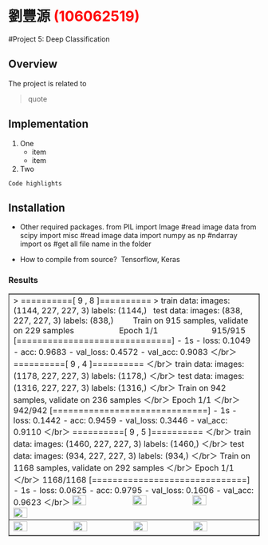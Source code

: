 # 劉豐源 <span style="color:red">(106062519)</span>

#Project 5: Deep Classification

## Overview
The project is related to 
> quote


## Implementation
1. One
	* item
	* item
2. Two

```
Code highlights
```

## Installation
* Other required packages.
from PIL import Image #read image data
from scipy import misc #read image data
import numpy as np #ndarray  
import os #get all file name in the folder



* How to compile from source?
  Tensorflow, Keras

### Results

<table border=1>
<tr>
<td>
> ==========[ 9 , 8 ]==========  
> train data: images: (1144, 227, 227, 3)  labels: (1144,)   
test  data: images: (838, 227, 227, 3)  labels: (838,)         
Train on 915 samples, validate on 229 samples                      
Epoch 1/1                        
915/915 [==============================] - 1s - loss: 0.1049 - acc: 0.9683 - val_loss: 0.4572 - val_acc: 0.9083 ＜/br＞
==========[ 9 , 4 ]========== ＜/br＞
train data: images: (1178, 227, 227, 3)  labels: (1178,) ＜/br＞
test  data: images: (1316, 227, 227, 3)  labels: (1316,) ＜/br＞
Train on 942 samples, validate on 236 samples ＜/br＞
Epoch 1/1 ＜/br＞
942/942 [==============================] - 1s - loss: 0.1442 - acc: 0.9459 - val_loss: 0.3446 - val_acc: 0.9110 ＜/br＞
==========[ 9 , 5 ]==========  ＜/br＞
train data: images: (1460, 227, 227, 3)  labels: (1460,)  ＜/br＞
test  data: images: (934, 227, 227, 3)  labels: (934,)  ＜/br＞
Train on 1168 samples, validate on 292 samples  ＜/br＞
Epoch 1/1  ＜/br＞
1168/1168 [==============================] - 1s - loss: 0.0625 - acc: 0.9795 - val_loss: 0.1606 - val_acc: 0.9623 ＜/br＞



<img src="placeholder.jpg" width="24%"/>
<img src="placeholder.jpg"  width="24%"/>
<img src="placeholder.jpg" width="24%"/>
<img src="placeholder.jpg" width="24%"/>
</td>
</tr>



<tr>
<td>
<img src="placeholder.jpg" width="24%"/>
<img src="placeholder.jpg"  width="24%"/>
<img src="placeholder.jpg" width="24%"/>
<img src="placeholder.jpg" width="24%"/>
</td>
</tr>

</table>


